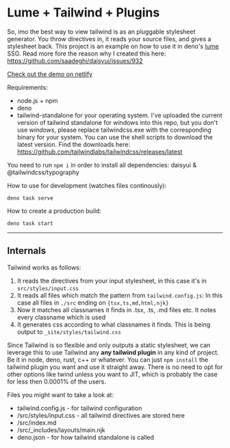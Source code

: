 # Lume + Tailwind + Plugins

So, imo the best way to view tailwind is as an pluggable stylesheet generator. You throw directives in, it reads your source files, and gives a stylesheet back. This project is an example on how to use it in deno's [lume](https://lume.land) SSG. Read more fore the reason why I created this here: https://github.com/saadeghi/daisyui/issues/932


[Check out the demo on netlify](https://lume-tailwind-daisyui-typography.netlify.app/)

Requirements:
- node.js + npm
- deno
- tailwind-standalone for your operating system. I've uploaded the current version of tailwind standalone for windows into this repo, but  you don't use *windows*, please replace tailwindcss.exe with the corresponding binary for your system. You can use the shell scripts to download the latest version. Find the downloads here: https://github.com/tailwindlabs/tailwindcss/releases/latest



You need to run ``npm i`` in order to install all dependencies: daisyui & @tailwindcss/typography



How to use for development (watches files continously): 
```
deno task serve
```

How to create a production build:
```
deno task start
```

----

## Internals

Tailwind works as follows:

1. It reads the directives from your input stylesheet, in this case it's in ``src/styles/input.css``
2. It reads all files which match the pattern from ``tailwind.config.js``: In this case all files in ``./src`` ending on ``{tsx,ts,md,html,njk}``
3. Now it matches all classnames it finds in .tsx, .ts, .md files etc. It notes every classname which is used
4. It generates css according to what classnames it finds. This is being output to ``_site/styles/tailwind.css``

Since Tailwind is so flexible and only outputs a static stylesheet, we can leverage this to use Tailwind any **any tailwind plugin** in any kind of project. Be it in node, deno, rust, c++ or whatever.
You can just ``npm install`` the tailwind plugin you want and use it straight away. There is no need to opt for other options like twind unless you want to JIT, which is probably the case for less then 0.0001% of the users.

Files you might want to take a look at:
- tailwind.config.js - for tailwind configuration
- /src/styles/input.css - all tailwind directives are stored here
- /src/index.md
- /src/_includes/layouts/main.njk
- deno.json - for how tailwind standalone is called